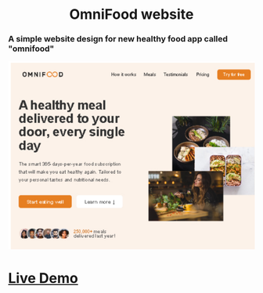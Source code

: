 
<h1 align="center">OmniFood website</h1>

<h3> A simple website design for new healthy food app called "omnifood" </h3>

![screen shot](omnifood.png)

# [Live Demo](https://rawan-kh.github.io/Kalbonyan-Elmarsos/2-udemy/1-Html-Css/projects/OmniFood-Project/) 




